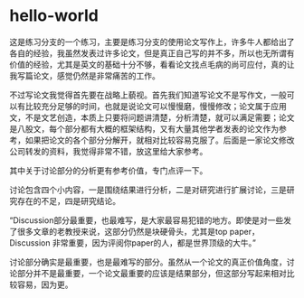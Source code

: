 # hello-world
这是练习分支的一个练习，主要是练习分支的使用论文写作上，许多牛人都给出了各自的经验，我虽然发表过许多论文，但是真正自己写的并不多，所以也无所谓有价值的经验，尤其是英文的基础十分不够，看看论文找点毛病的尚可应付，真的让我写篇论文，感觉仍然是非常痛苦的工作。

不过写论文我觉得首先要在战略上藐视。首先我们知道写论文不是写作文，一般可以有比较充分足够的时间，也就是说论文可以慢慢磨，慢慢修改；论文属于应用文，不是文艺创造，本质上只要将问题讲清楚，分析清楚，就可以满足需要；论文是八股文，每个部分都有大概的框架结构，又有大量其他学者发表的论文作为参考，如果把论文的各个部分分解开，就相对比较容易克服了。后面是一家论文修改公司转发的资料，我觉得非常不错，放这里给大家参考。

其中关于讨论部分的分析更有参考价值，专门点评一下。

讨论包含四个小内容，一是围绕结果进行分析，二是对研究进行扩展讨论，三是研究存在的不足，四是研究结论。

“Discussion部分最重要，也最难写，是大家最容易犯错的地方。即使是对一些发了很多文章的老教授来说，这部分仍然是块硬骨头，尤其是top paper，Discussion 非常重要，因为评阅你paper的人，都是世界顶级的大牛。”

讨论部分确实是最重要，也是最难写的部分。虽然从一个论文的真正价值角度，讨论部分并不是最重要，一个论文最重要的应该是结果部分，但这部分写起来相对比较容易，因为更。
